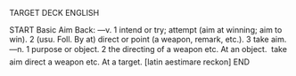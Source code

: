 TARGET DECK
ENGLISH

START
Basic
Aim
Back: —v. 1 intend or try; attempt (aim at winning; aim to win). 2 (usu. Foll. By at) direct or point (a weapon, remark, etc.). 3 take aim. —n. 1 purpose or object. 2 the directing of a weapon etc. At an object.  take aim direct a weapon etc. At a target. [latin aestimare reckon]
END
